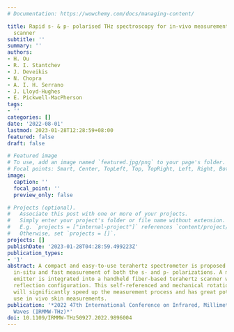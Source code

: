 ```yaml
---
# Documentation: https://wowchemy.com/docs/managing-content/

title: Rapid s- & p- polarised THz spectroscopy for in-vivo measurements using a handheld
  scanner
subtitle: ''
summary: ''
authors:
- H. Ou
- R. I. Stantchev
- J. Deveikis
- N. Chopra
- A. I. H. Serrano
- J. Lloyd-Hughes
- E. Pickwell-MacPherson
tags:
- ''
categories: []
date: '2022-08-01'
lastmod: 2023-01-28T12:28:59+08:00
featured: false
draft: false

# Featured image
# To use, add an image named `featured.jpg/png` to your page's folder.
# Focal points: Smart, Center, TopLeft, Top, TopRight, Left, Right, BottomLeft, Bottom, BottomRight.
image:
  caption: ''
  focal_point: ''
  preview_only: false

# Projects (optional).
#   Associate this post with one or more of your projects.
#   Simply enter your project's folder or file name without extension.
#   E.g. `projects = ["internal-project"]` references `content/project/deep-learning/index.md`.
#   Otherwise, set `projects = []`.
projects: []
publishDate: '2023-01-28T04:28:59.499223Z'
publication_types:
- '1'
abstract: A compact and easy-to-use terahertz spectrometer is proposed to realize
  in-situ and fast measurement of both the s- and p- polarizations. A multi-pixel
  emitter is integrated into a handheld fiber-based terahertz scanner working in a
  reflection configuration. This self-referenced and mechanical rotation-free ellipsometer
  will significantly speed up the measurement process and has great potential for
  use in vivo skin measurements.
publication: '*2022 47th International Conference on Infrared, Millimeter and Terahertz
  Waves (IRMMW-THz)*'
doi: 10.1109/IRMMW-THz50927.2022.9896004
---
```

